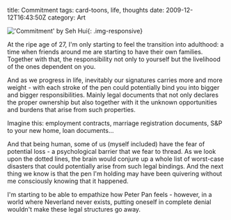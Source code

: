 title: Commitment
tags: card-toons, life, thoughts
date: 2009-12-12T16:43:50Z
category: Art

!['Commitment' by Seh Hui]({filename}/images/2009/12/commitment-small.jpg){: .img-responsive}

At the ripe age of 27, I'm only starting to feel the transition into adulthood: a time when friends around me are starting to have their own families. Together with that, the responsibility not only to yourself but the livelihood of the ones dependent on you.

And as we progress in life, inevitably our signatures carries more and more weight - with each stroke of the pen could potentially bind you into bigger and bigger responsibilities. Mainly legal documents that not only declares the proper ownership but also together with it the unknown opportunities and burdens that arise from such properties.

Imagine this: employment contracts, marriage registration documents, S&P to your new home, loan documents…

And that being human, some of us (myself included) have the fear of potential loss - a psychological barrier that we fear to thread. As we look upon the dotted lines, the brain would conjure up a whole list of worst-case disasters that could potentially arise from such legal bindings. And the next thing we know is that the pen I'm holding may have been quivering without me consciously knowing that it happened.

I'm starting to be able to empathize how Peter Pan feels - however, in a world where Neverland never exists, putting oneself in complete denial wouldn't make these legal structures go away.
